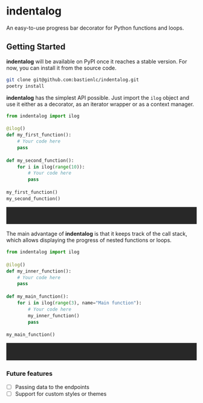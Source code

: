 # indentalog

An easy-to-use progress bar decorator for Python functions and loops.

## Getting Started

**indentalog** will be available on PyPI once it reaches a stable version. For now, you can install it from the source code.

```bash
git clone git@github.com:bastienlc/indentalog.git
poetry install
```

**indentalog** has the simplest API possible. Just import the `ilog` object and use it either as a decorator, as an iterator wrapper or as a context manager.

```python
from indentalog import ilog

@ilog()
def my_first_function():
    # Your code here
    pass

def my_second_function():
    for i in ilog(range(10)):
        # Your code here
        pass

my_first_function()
my_second_function()
```

![GIF for the first example.](./assets/example_1.gif)

The main advantage of **indentalog** is that it keeps track of the call stack, which allows displaying the progress of nested functions or loops.

```python
from indentalog import ilog

@ilog()
def my_inner_function():
    # Your code here
    pass

def my_main_function():
    for i in ilog(range(3), name="Main function"):
        # Your code here
        my_inner_function()
        pass

my_main_function()
```

![GIF for the first example.](./assets/example_2.gif)


### Future features
- [ ] Passing data to the endpoints
- [ ] Support for custom styles or themes
